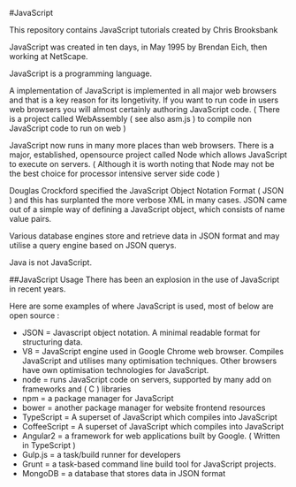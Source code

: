 #JavaScript 

This repository contains JavaScript tutorials created by Chris Brooksbank

JavaScript was created in ten days, in May 1995 by Brendan Eich, then working at NetScape.

JavaScript is a programming language.

A implementation of JavaScript is implemented in all major web browsers and that is a key reason for its longetivity.
If you want to run code in users web browsers you will almost certainly authoring JavaScript code.
( There is a project called WebAssembly ( see also asm.js ) to compile non JavaScript code to run on web )

JavaScript now runs in many more places than web browsers.
There is a major, established, opensource project called Node which allows JavaScript to execute on servers.
( Although it is worth noting that Node may not be the best choice for processor intensive server side code )

Douglas Crockford specified the JavaScript Object Notation Format ( JSON ) and this has surplanted the more verbose XML in many cases.
JSON came out of a simple way of defining a JavaScript object, which consists of name value pairs.

Various database engines store and retrieve data in JSON format and may utilise a query engine based on JSON querys.

Java is not JavaScript.

##JavaScript Usage
There has been an explosion in the use of JavaScript in recent years.

Here are some examples of where JavaScript is used, most of below are open source :
* JSON = Javascript object notation. A minimal readable format for structuring data.  
* V8 = JavaScript engine used in Google Chrome web browser. Compiles JavaScript and utilises many optimisation techniques. Other browsers have own optimisation technologies for JavaScript.
* node = runs JavaScript code on servers, supported by many add on frameworks and ( C ) libraries
* npm = a package manager for JavaScript
* bower = another package manager for website frontend resources
* TypeScript = A superset of JavaScript which compiles into JavaScript
* CoffeeScript = A superset of JavaScript which compiles into JavaScript
* Angular2 = a framework for web applications built by Google. ( Written in TypeScript )
* Gulp.js =  a task/build runner for developers
* Grunt = a task-based command line build tool for JavaScript projects.
* MongoDB = a database that stores data in JSON format

